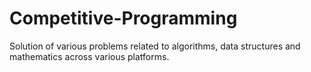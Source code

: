# Competitive-Programming
  Solution of various problems related to algorithms, data structures and mathematics across various platforms.
